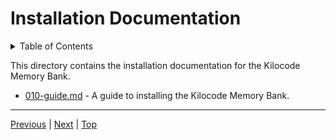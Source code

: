 # Installation Documentation

<details>
<summary>Table of Contents</summary>

- [010-guide.md](./010-guide.md)

</details>

This directory contains the installation documentation for the Kilocode Memory Bank.

- [010-guide.md](./010-guide.md) - A guide to installing the Kilocode Memory Bank.

---
[Previous](../000-index.md) | [Next](./010-guide.md) | [Top](../000-index.md)
